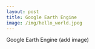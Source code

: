 ```yaml
---
layout: post
title: Google Earth Engine
image: /img/hello_world.jpeg
---
```


Google Earth Engine (add image)